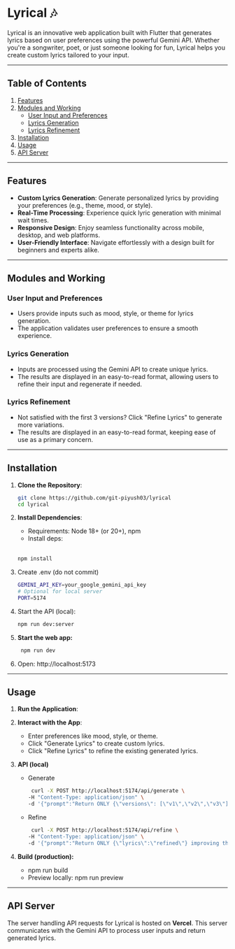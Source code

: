 # Lyrical 🎶  

Lyrical is an innovative web application built with Flutter that generates lyrics based on user preferences using the powerful Gemini API. Whether you're a songwriter, poet, or just someone looking for fun, Lyrical helps you create custom lyrics tailored to your input.

---

## Table of Contents

1. [Features](#features)
2. [Modules and Working](#modules-and-working)
    * [User Input and Preferences](#user-input-and-preferences)
    * [Lyrics Generation](#lyrics-generation)
    * [Lyrics Refinement](#lyrics-refinement)
3. [Installation](#installation)
4. [Usage](#usage)
5. [API Server](#api-server)

---

## Features  

- **Custom Lyrics Generation**: Generate personalized lyrics by providing your preferences (e.g., theme, mood, or style).  
- **Real-Time Processing**: Experience quick lyric generation with minimal wait times.  
- **Responsive Design**: Enjoy seamless functionality across mobile, desktop, and web platforms.  
- **User-Friendly Interface**: Navigate effortlessly with a design built for beginners and experts alike.  

---

## Modules and Working  

### User Input and Preferences  

- Users provide inputs such as mood, style, or theme for lyrics generation.  
- The application validates user preferences to ensure a smooth experience.  

### Lyrics Generation  

- Inputs are processed using the Gemini API to create unique lyrics.  
- The results are displayed in an easy-to-read format, allowing users to refine their input and regenerate if needed.  

### Lyrics Refinement  

- Not satisfied with the first 3 versions? Click "Refine Lyrics" to generate more variations.  
- The results are displayed in an easy-to-read format, keeping ease of use as a primary concern.  

---

## Installation  

1. **Clone the Repository**:  
    ```bash
    git clone https://github.com/git-piyush03/lyrical
    cd lyrical
    ```

2. **Install Dependencies**:
      - Requirements: Node 18+ (or 20+), npm
      - Install deps:
      <br>
      
   ```bash
   npm install
   ```
3.  Create .env (do not commit)
    ```bash
    GEMINI_API_KEY=your_google_gemini_api_key
    # Optional for local server
    PORT=5174
    ```
4.  Start the API (local):
    ```bash
    npm run dev:server
    ```
5.  **Start the web app:**
    ```bash
     npm run dev
    ```
6.  Open: http://localhost:5173
   
---

## Usage  

1. **Run the Application**:  

2. **Interact with the App**:  

    - Enter preferences like mood, style, or theme.  
    - Click "Generate Lyrics" to create custom lyrics.  
    - Click "Refine Lyrics" to refine the existing generated lyrics.
      
3. **API (local)**

    - Generate
         ```bash
          curl -X POST http://localhost:5174/api/generate \
         -H "Content-Type: application/json" \
         -d '{"prompt":"Return ONLY {\"versions\": [\"v1\",\"v2\",\"v3\"]} about a hopeful pop song."}'
         ```
   - Refine
      ```bash
       curl -X POST http://localhost:5174/api/refine \
      -H "Content-Type: application/json" \
      -d '{"prompt":"Return ONLY {\"lyrics\":\"refined\"} improving these lyrics: ..."}'
      ```
4. **Build (production):**
      - npm run build
      - Preview locally: npm run preview
---

## API Server  

The server handling API requests for Lyrical is hosted on **Vercel**. This server communicates with the Gemini API to process user inputs and return generated lyrics.  
